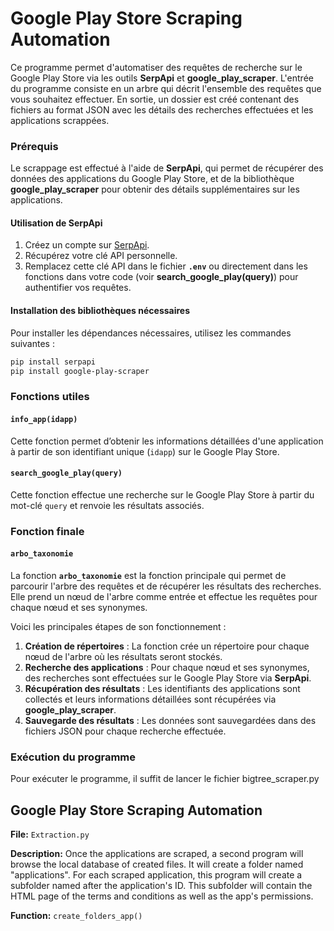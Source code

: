 # Google Play Store Scraping Automation

Ce programme permet d'automatiser des requêtes de recherche sur le Google Play Store via les outils **SerpApi** et **google_play_scraper**. L'entrée du programme consiste en un arbre qui décrit l'ensemble des requêtes que vous souhaitez effectuer. En sortie, un dossier est créé contenant des fichiers au format JSON avec les détails des recherches effectuées et les applications scrappées.

### Prérequis

Le scrappage est effectué à l'aide de **SerpApi**, qui permet de récupérer des données des applications du Google Play Store, et de la bibliothèque **google_play_scraper** pour obtenir des détails supplémentaires sur les applications.

#### Utilisation de SerpApi

1. Créez un compte sur [SerpApi](https://serpapi.com/).
2. Récupérez votre clé API personnelle.
3. Remplacez cette clé API dans le fichier **`.env`** ou directement dans les fonctions dans votre code (voir **search_google_play(query)**) pour authentifier vos requêtes.

#### Installation des bibliothèques nécessaires

Pour installer les dépendances nécessaires, utilisez les commandes suivantes :

```bash
pip install serpapi
pip install google-play-scraper
``` 

### Fonctions utiles

#### `info_app(idapp)`
Cette fonction permet d’obtenir les informations détaillées d'une application à partir de son identifiant unique (`idapp`) sur le Google Play Store.

#### `search_google_play(query)`
Cette fonction effectue une recherche sur le Google Play Store à partir du mot-clé `query` et renvoie les résultats associés.

### Fonction finale

#### `arbo_taxonomie`
La fonction **`arbo_taxonomie`** est la fonction principale qui permet de parcourir l'arbre des requêtes et de récupérer les résultats des recherches. Elle prend un nœud de l'arbre comme entrée et effectue les requêtes pour chaque nœud et ses synonymes.

Voici les principales étapes de son fonctionnement :

1. **Création de répertoires** : La fonction crée un répertoire pour chaque nœud de l'arbre où les résultats seront stockés.
2. **Recherche des applications** : Pour chaque nœud et ses synonymes, des recherches sont effectuées sur le Google Play Store via **SerpApi**.
3. **Récupération des résultats** : Les identifiants des applications sont collectés et leurs informations détaillées sont récupérées via **google_play_scraper**.
4. **Sauvegarde des résultats** : Les données sont sauvegardées dans des fichiers JSON pour chaque recherche effectuée.

### Exécution du programme
Pour exécuter le programme, il suffit de lancer le fichier bigtree_scraper.py



## Google Play Store Scraping Automation

**File:** `Extraction.py`

**Description:**
Once the applications are scraped, a second program will browse the local database of created files. It will create a folder named "applications". For each scraped application, this program will create a subfolder named after the application's ID. This subfolder will contain the HTML page of the terms and conditions as well as the app's permissions.

**Function:** `create_folders_app() `

